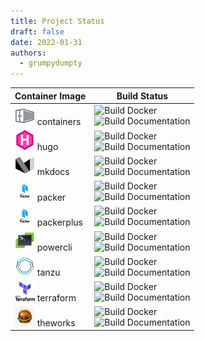 ```yaml
---
title: Project Status
draft: false
date: 2022-01-31
authors:
  - grumpydumpty
---
```


<!-- DO NOT EDIT BELOW THIS LINE -->

| Container Image                                   | Build Status                                                                                                                                                                                                               |
|---------------------------------------------------|----------------------------------------------------------------------------------------------------------------------------------------------------------------------------------------------------------------------------|
| ![](../assets/logos/containers-32.png) containers | ![Build Docker](https://github.com/grumpydumpty/containers/actions/workflows/build-docker.yml/badge.svg)<br/>![Build Documentation](https://github.com/grumpydumpty/containers/actions/workflows/build-docs.yml/badge.svg) |
| ![](../assets/logos/hugo-32.png) hugo             | ![Build Docker](https://github.com/grumpydumpty/hugo/actions/workflows/build-docker.yml/badge.svg)<br/>![Build Documentation](https://github.com/grumpydumpty/hugo/actions/workflows/build-docs.yml/badge.svg)             |
| ![](../assets/logos/mkdocs-32.png) mkdocs         | ![Build Docker](https://github.com/grumpydumpty/mkdocs/actions/workflows/build-docker.yml/badge.svg)<br/>![Build Documentation](https://github.com/grumpydumpty/mkdocs/actions/workflows/build-docs.yml/badge.svg)         |
| ![](../assets/logos/packer-32.png) packer         | ![Build Docker](https://github.com/grumpydumpty/packer/actions/workflows/build-docker.yml/badge.svg)<br/>![Build Documentation](https://github.com/grumpydumpty/packer/actions/workflows/build-docs.yml/badge.svg)         |
| ![](../assets/logos/packer-32.png) packerplus     | ![Build Docker](https://github.com/grumpydumpty/packerplus/actions/workflows/build-docker.yml/badge.svg)<br/>![Build Documentation](https://github.com/grumpydumpty/packerplus/actions/workflows/build-docs.yml/badge.svg) |
| ![](../assets/logos/powercli-32.png) powercli     | ![Build Docker](https://github.com/grumpydumpty/powercli/actions/workflows/build-docker.yml/badge.svg)<br/>![Build Documentation](https://github.com/grumpydumpty/powercli/actions/workflows/build-docs.yml/badge.svg)     |
| ![](../assets/logos/tanzu-32.png) tanzu           | ![Build Docker](https://github.com/grumpydumpty/tanzu/actions/workflows/build-docker.yml/badge.svg)<br/>![Build Documentation](https://github.com/grumpydumpty/tanzu/actions/workflows/build-docs.yml/badge.svg)           |
| ![](../assets/logos/terraform-32.png) terraform   | ![Build Docker](https://github.com/grumpydumpty/terraform/actions/workflows/build-docker.yml/badge.svg)<br/>![Build Documentation](https://github.com/grumpydumpty/terraform/actions/workflows/build-docs.yml/badge.svg)   |
| ![](../assets/logos/theworks-32.png) theworks     | ![Build Docker](https://github.com/grumpydumpty/theworks/actions/workflows/build-docker.yml/badge.svg)<br/>![Build Documentation](https://github.com/grumpydumpty/theworks/actions/workflows/build-docs.yml/badge.svg)     |
